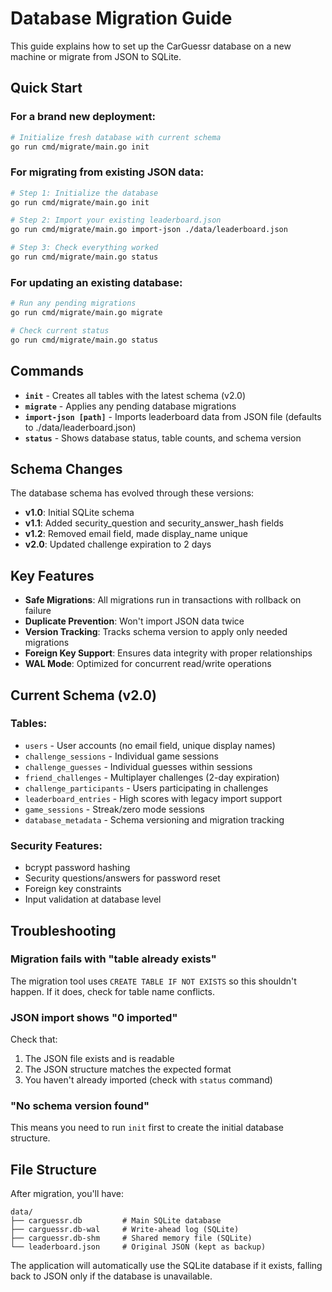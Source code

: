 # Database Migration Guide

This guide explains how to set up the CarGuessr database on a new machine or migrate from JSON to SQLite.

## Quick Start

### For a brand new deployment:

```bash
# Initialize fresh database with current schema
go run cmd/migrate/main.go init
```

### For migrating from existing JSON data:

```bash
# Step 1: Initialize the database
go run cmd/migrate/main.go init

# Step 2: Import your existing leaderboard.json
go run cmd/migrate/main.go import-json ./data/leaderboard.json

# Step 3: Check everything worked
go run cmd/migrate/main.go status
```

### For updating an existing database:

```bash
# Run any pending migrations
go run cmd/migrate/main.go migrate

# Check current status
go run cmd/migrate/main.go status
```

## Commands

- **`init`** - Creates all tables with the latest schema (v2.0)
- **`migrate`** - Applies any pending database migrations
- **`import-json [path]`** - Imports leaderboard data from JSON file (defaults to ./data/leaderboard.json)
- **`status`** - Shows database status, table counts, and schema version

## Schema Changes

The database schema has evolved through these versions:

- **v1.0**: Initial SQLite schema
- **v1.1**: Added security_question and security_answer_hash fields
- **v1.2**: Removed email field, made display_name unique
- **v2.0**: Updated challenge expiration to 2 days

## Key Features

- **Safe Migrations**: All migrations run in transactions with rollback on failure
- **Duplicate Prevention**: Won't import JSON data twice
- **Version Tracking**: Tracks schema version to apply only needed migrations
- **Foreign Key Support**: Ensures data integrity with proper relationships
- **WAL Mode**: Optimized for concurrent read/write operations

## Current Schema (v2.0)

### Tables:
- `users` - User accounts (no email field, unique display names)
- `challenge_sessions` - Individual game sessions
- `challenge_guesses` - Individual guesses within sessions
- `friend_challenges` - Multiplayer challenges (2-day expiration)
- `challenge_participants` - Users participating in challenges
- `leaderboard_entries` - High scores with legacy import support
- `game_sessions` - Streak/zero mode sessions
- `database_metadata` - Schema versioning and migration tracking

### Security Features:
- bcrypt password hashing
- Security questions/answers for password reset
- Foreign key constraints
- Input validation at database level

## Troubleshooting

### Migration fails with "table already exists"
The migration tool uses `CREATE TABLE IF NOT EXISTS` so this shouldn't happen. If it does, check for table name conflicts.

### JSON import shows "0 imported"
Check that:
1. The JSON file exists and is readable
2. The JSON structure matches the expected format
3. You haven't already imported (check with `status` command)

### "No schema version found"
This means you need to run `init` first to create the initial database structure.

## File Structure

After migration, you'll have:
```
data/
├── carguessr.db         # Main SQLite database
├── carguessr.db-wal     # Write-ahead log (SQLite)
├── carguessr.db-shm     # Shared memory file (SQLite)
└── leaderboard.json     # Original JSON (kept as backup)
```

The application will automatically use the SQLite database if it exists, falling back to JSON only if the database is unavailable.
